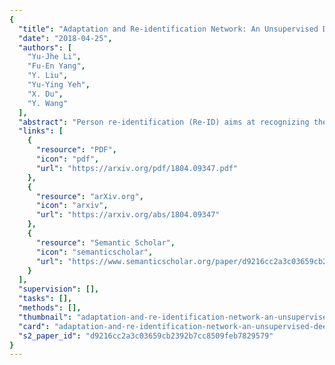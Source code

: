 ```yaml
---
{
  "title": "Adaptation and Re-identification Network: An Unsupervised Deep Transfer Learning Approach to Person Re-identification",
  "date": "2018-04-25",
  "authors": [
    "Yu-Jhe Li",
    "Fu-En Yang",
    "Y. Liu",
    "Yu-Ying Yeh",
    "X. Du",
    "Y. Wang"
  ],
  "abstract": "Person re-identification (Re-ID) aims at recognizing the same person from images taken across different cameras. To address this task, one typically requires a large amount labeled data for training an effective Re-ID model, which might not be practical for real-world applications. To alleviate this limitation, we choose to exploit a sufficient amount of pre-existing labeled data from a different (auxiliary) dataset. By jointly considering such an auxiliary dataset and the dataset of interest (but without label information), our proposed adaptation and re-identification network (ARN) performs unsupervised domain adaptation, which leverages information across datasets and derives domain-invariant features for Re-ID purposes. In our experiments, we verify that our network performs favorably against state-of-the-art unsupervised Re-ID approaches, and even outperforms a number of baseline Re-ID methods which require fully supervised data for training.",
  "links": [
    {
      "resource": "PDF",
      "icon": "pdf",
      "url": "https://arxiv.org/pdf/1804.09347.pdf"
    },
    {
      "resource": "arXiv.org",
      "icon": "arxiv",
      "url": "https://arxiv.org/abs/1804.09347"
    },
    {
      "resource": "Semantic Scholar",
      "icon": "semanticscholar",
      "url": "https://www.semanticscholar.org/paper/d9216cc2a3c03659cb2392b7cc8509feb7829579"
    }
  ],
  "supervision": [],
  "tasks": [],
  "methods": [],
  "thumbnail": "adaptation-and-re-identification-network-an-unsupervised-deep-transfer-learning-approach-to-person-re-identification-thumb.jpg",
  "card": "adaptation-and-re-identification-network-an-unsupervised-deep-transfer-learning-approach-to-person-re-identification-card.jpg",
  "s2_paper_id": "d9216cc2a3c03659cb2392b7cc8509feb7829579"
}
---
```


